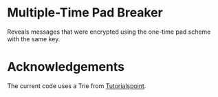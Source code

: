 # Multiple-Time Pad Breaker

Reveals messages that were encrypted using the one-time pad scheme with the same key. 





# Acknowledgements
The current code uses a Trie from [Tutorialspoint](https://www.tutorialspoint.com/implement-trie-prefix-tree-in-python).